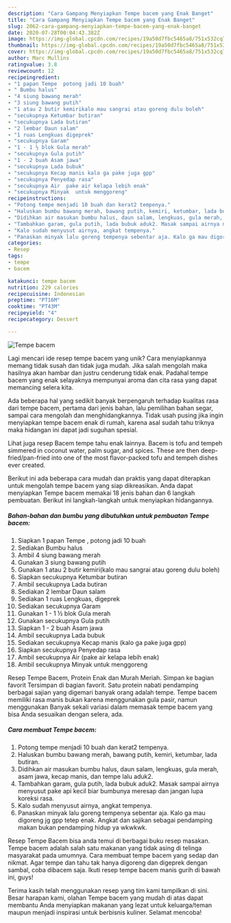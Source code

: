 ```yaml
---
description: "Cara Gampang Menyiapkan Tempe bacem yang Enak Banget"
title: "Cara Gampang Menyiapkan Tempe bacem yang Enak Banget"
slug: 2062-cara-gampang-menyiapkan-tempe-bacem-yang-enak-banget
date: 2020-07-28T00:04:43.382Z
image: https://img-global.cpcdn.com/recipes/19a50d7fbc5465a8/751x532cq70/tempe-bacem-foto-resep-utama.jpg
thumbnail: https://img-global.cpcdn.com/recipes/19a50d7fbc5465a8/751x532cq70/tempe-bacem-foto-resep-utama.jpg
cover: https://img-global.cpcdn.com/recipes/19a50d7fbc5465a8/751x532cq70/tempe-bacem-foto-resep-utama.jpg
author: Marc Mullins
ratingvalue: 3.8
reviewcount: 12
recipeingredient:
- "1 papan Tempe  potong jadi 10 buah"
- " Bumbu halus"
- "4 siung bawang merah"
- "3 siung bawang putih"
- "1 atau 2 butir kemirikalo mau sangrai atau goreng dulu boleh"
- "secukupnya Ketumbar butiran"
- "secukupnya Lada butiran"
- "2 lembar Daun salam"
- "1 ruas Lengkuas digeprek"
- "secukupnya Garam"
- "1 - 1 ½ blok Gula merah"
- "secukupnya Gula putih"
- "1 - 2 buah Asam jawa"
- "secukupnya Lada bubuk"
- "secukupnya Kecap manis kalo ga pake juga gpp"
- "secukupnya Penyedap rasa"
- "secukupnya Air  pake air kelapa lebih enak"
- "secukupnya Minyak  untuk menggoreng"
recipeinstructions:
- "Potong tempe menjadi 10 buah dan kerat2 tempenya."
- "Haluskan bumbu bawang merah, bawang putih, kemiri, ketumbar, lada butiran."
- "Didihkan air masukan bumbu halus, daun salam, lengkuas, gula merah, asam jawa, kecap manis, dan tempe lalu aduk2."
- "Tambahkan garam, gula putih, lada bubuk aduk2. Masak sampai airnya menyusut pake api kecil biar bumbunya meresap dan jangan lupa koreksi rasa."
- "Kalo sudah menyusut airnya, angkat tempenya."
- "Panaskan minyak lalu goreng tempenya sebentar aja. Kalo ga mau digoreng jg gpp tetep enak. Angkat dan sajikan sebagai pendamping makan bukan pendamping hidup ya wkwkwk."
categories:
- Resep
tags:
- tempe
- bacem

katakunci: tempe bacem 
nutrition: 229 calories
recipecuisine: Indonesian
preptime: "PT16M"
cooktime: "PT43M"
recipeyield: "4"
recipecategory: Dessert

---
```



![Tempe bacem](https://img-global.cpcdn.com/recipes/19a50d7fbc5465a8/751x532cq70/tempe-bacem-foto-resep-utama.jpg)

Lagi mencari ide resep tempe bacem yang unik? Cara menyiapkannya memang tidak susah dan tidak juga mudah. Jika salah mengolah maka hasilnya akan hambar dan justru cenderung tidak enak. Padahal tempe bacem yang enak selayaknya mempunyai aroma dan cita rasa yang dapat memancing selera kita.

Ada beberapa hal yang sedikit banyak berpengaruh terhadap kualitas rasa dari tempe bacem, pertama dari jenis bahan, lalu pemilihan bahan segar, sampai cara mengolah dan menghidangkannya. Tidak usah pusing jika ingin menyiapkan tempe bacem enak di rumah, karena asal sudah tahu triknya maka hidangan ini dapat jadi suguhan spesial.

Lihat juga resep Bacem tempe tahu enak lainnya. Bacem is tofu and tempeh simmered in coconut water, palm sugar, and spices. These are then deep-fried/pan-fried into one of the most flavor-packed tofu and tempeh dishes ever created.


Berikut ini ada beberapa cara mudah dan praktis yang dapat diterapkan untuk mengolah tempe bacem yang siap dikreasikan. Anda dapat menyiapkan Tempe bacem memakai 18 jenis bahan dan 6 langkah pembuatan. Berikut ini langkah-langkah untuk menyiapkan hidangannya.

<!--inarticleads1-->

##### Bahan-bahan dan bumbu yang dibutuhkan untuk pembuatan Tempe bacem:

1. Siapkan 1 papan Tempe , potong jadi 10 buah
1. Sediakan  Bumbu halus
1. Ambil 4 siung bawang merah
1. Gunakan 3 siung bawang putih
1. Gunakan 1 atau 2 butir kemiri(kalo mau sangrai atau goreng dulu boleh)
1. Siapkan secukupnya Ketumbar butiran
1. Ambil secukupnya Lada butiran
1. Sediakan 2 lembar Daun salam
1. Sediakan 1 ruas Lengkuas, digeprek
1. Sediakan secukupnya Garam
1. Gunakan 1 - 1 ½ blok Gula merah
1. Gunakan secukupnya Gula putih
1. Siapkan 1 - 2 buah Asam jawa
1. Ambil secukupnya Lada bubuk
1. Sediakan secukupnya Kecap manis (kalo ga pake juga gpp)
1. Siapkan secukupnya Penyedap rasa
1. Ambil secukupnya Air  (pake air kelapa lebih enak)
1. Ambil secukupnya Minyak  untuk menggoreng


Resep Tempe Bacem, Protein Enak dan Murah Meriah. Simpan ke bagian favorit Tersimpan di bagian favorit. Satu protein nabati pendamping berbagai sajian yang digemari banyak orang adalah tempe. Tempe bacem memiliki rasa manis bukan karena menggunakan gula pasir, namun menggunakan Banyak sekali variasi dalam memasak tempe bacem yang bisa Anda sesuaikan dengan selera, ada. 

<!--inarticleads2-->

##### Cara membuat Tempe bacem:

1. Potong tempe menjadi 10 buah dan kerat2 tempenya.
1. Haluskan bumbu bawang merah, bawang putih, kemiri, ketumbar, lada butiran.
1. Didihkan air masukan bumbu halus, daun salam, lengkuas, gula merah, asam jawa, kecap manis, dan tempe lalu aduk2.
1. Tambahkan garam, gula putih, lada bubuk aduk2. Masak sampai airnya menyusut pake api kecil biar bumbunya meresap dan jangan lupa koreksi rasa.
1. Kalo sudah menyusut airnya, angkat tempenya.
1. Panaskan minyak lalu goreng tempenya sebentar aja. Kalo ga mau digoreng jg gpp tetep enak. Angkat dan sajikan sebagai pendamping makan bukan pendamping hidup ya wkwkwk.


Resep Tempe Bacem bisa anda temui di berbagai buku resep masakan. Tempe bacem adalah salah satu makanan yang tidak asing di telinga masyarakat pada umumnya. Cara membuat tempe bacem yang sedap dan nikmat. Agar tempe dan tahu tak hanya digoreng dan digeprek dengan sambal, coba dibacem saja. Ikuti resep tempe bacem manis gurih di bawah ini, guys! 

Terima kasih telah menggunakan resep yang tim kami tampilkan di sini. Besar harapan kami, olahan Tempe bacem yang mudah di atas dapat membantu Anda menyiapkan makanan yang lezat untuk keluarga/teman maupun menjadi inspirasi untuk berbisnis kuliner. Selamat mencoba!
